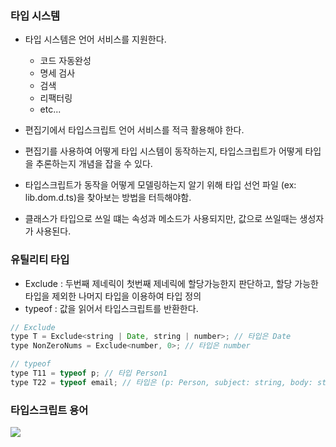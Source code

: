 ### 타입 시스템

-   타입 시스템은 언어 서비스를 지원한다.

    -   코드 자동완성
    -   명세 검사
    -   검색
    -   리팩터링
    -   etc...

-   편집기에서 타입스크립트 언어 서비스를 적극 활용해야 한다.
-   편집기를 사용하여 어떻게 타입 시스템이 동작하는지, 타입스크립트가 어떻게 타입을 추론하는지 개념을 잡을 수 있다.
-   타입스크립트가 동작을 어떻게 모델링하는지 알기 위해 타입 선언 파일 (ex: lib.dom.d.ts)을 찾아보는 방법을 터득해야함.
-   클래스가 타입으로 쓰일 떄는 속성과 메소드가 사용되지만, 값으로 쓰일때는 생성자가 사용된다.

### 유틸리티 타입

-   Exclude : 두번째 제네릭이 첫번째 제네릭에 할당가능한지 판단하고, 할당 가능한 타입을 제외한 나머지 타입을 이용하여 타입 정의
-   typeof : 값을 읽어서 타입스크립트를 반환한다.

```javascript
// Exclude
type T = Exclude<string | Date, string | number>; // 타입은 Date
type NonZeroNums = Exclude<number, 0>; // 타입은 number

// typeof
type T11 = typeof p; // 타입 Person1
type T22 = typeof email; // 타입은 (p: Person, subject: string, body: string) => Rsponse;
```

### 타입스크립트 용어

<img src="./src/assets/용어.png" />
